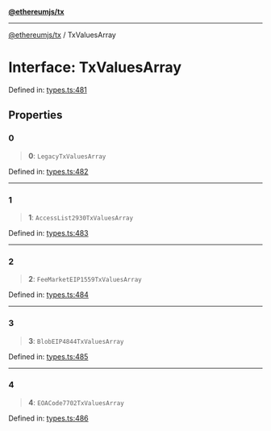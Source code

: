 [**@ethereumjs/tx**](../README.md)

***

[@ethereumjs/tx](../README.md) / TxValuesArray

# Interface: TxValuesArray

Defined in: [types.ts:481](https://github.com/ethereumjs/ethereumjs-monorepo/blob/master/packages/tx/src/types.ts#L481)

## Properties

### 0

> **0**: `LegacyTxValuesArray`

Defined in: [types.ts:482](https://github.com/ethereumjs/ethereumjs-monorepo/blob/master/packages/tx/src/types.ts#L482)

***

### 1

> **1**: `AccessList2930TxValuesArray`

Defined in: [types.ts:483](https://github.com/ethereumjs/ethereumjs-monorepo/blob/master/packages/tx/src/types.ts#L483)

***

### 2

> **2**: `FeeMarketEIP1559TxValuesArray`

Defined in: [types.ts:484](https://github.com/ethereumjs/ethereumjs-monorepo/blob/master/packages/tx/src/types.ts#L484)

***

### 3

> **3**: `BlobEIP4844TxValuesArray`

Defined in: [types.ts:485](https://github.com/ethereumjs/ethereumjs-monorepo/blob/master/packages/tx/src/types.ts#L485)

***

### 4

> **4**: `EOACode7702TxValuesArray`

Defined in: [types.ts:486](https://github.com/ethereumjs/ethereumjs-monorepo/blob/master/packages/tx/src/types.ts#L486)
